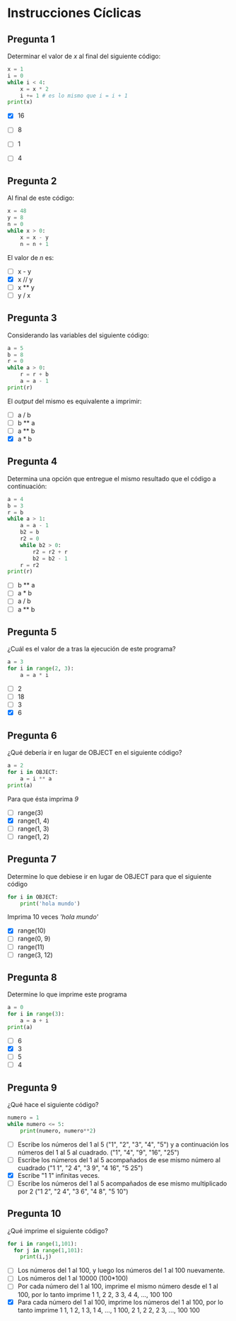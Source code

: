 # Instrucciones Cíclicas

## Pregunta 1

Determinar el valor de _x_ al final del siguiente código:

```python
x = 1
i = 0
while i < 4:
    x = x * 2
    i += 1 # es lo mismo que i = i + 1
print(x)
```

- [X] 16
- [ ] 8
- [ ] 1
- [ ] 4


## Pregunta 2

Al final de este código:

```python
x = 48
y = 8
n = 0
while x > 0:
    x = x - y
    n = n + 1
```

El valor de _n_ es:

- [ ] x - y
- [X] x // y
- [ ] x ** y
- [ ] y / x

## Pregunta 3

Considerando las variables del siguiente código:

```python
a = 5
b = 8
r = 0
while a > 0:
    r = r + b
    a = a - 1
print(r) 
```

El _output_ del mismo es equivalente a imprimir:

- [ ] a / b
- [ ] b ** a
- [ ] a ** b
- [X] a * b

## Pregunta 4

Determina una opción que entregue el mismo resultado que el código a continuación:

```python
a = 4
b = 3
r = b
while a > 1:
    a = a - 1
    b2 = b
    r2 = 0
    while b2 > 0:
        r2 = r2 + r
        b2 = b2 - 1
    r = r2
print(r)
```

- [ ] b ** a
- [ ] a * b
- [ ] a / b
- [ ] a ** b

## Pregunta 5

¿Cuál es el valor de a tras la ejecución de este programa?

```python
a = 3
for i in range(2, 3):
    a = a * i
```

- [ ] 2
- [ ] 18
- [ ] 3
- [X] 6

## Pregunta 6

¿Qué debería ir en lugar de OBJECT en el siguiente código?

```python
a = 2
for i in OBJECT:
    a = i ** a
print(a)
```

Para que ésta imprima _9_

- [ ] range(3)
- [X] range(1, 4)
- [ ] range(1, 3)
- [ ] range(1, 2)

## Pregunta 7

Determine lo que debiese ir en lugar de OBJECT para que el siguiente código

```python
for i in OBJECT:
    print('hola mundo')
```

Imprima 10 veces _'hola mundo'_

- [X] range(10)
- [ ] range(0, 9)
- [ ] range(11)
- [ ] range(3, 12)

## Pregunta 8

Determine lo que imprime este programa

```python
a = 0
for i in range(3):
    a = a + i
print(a)
```

- [ ] 6
- [X] 3
- [ ] 5
- [ ] 4

## Pregunta 9

¿Qué hace el siguiente código?

```python
numero = 1
while numero <= 5:
    print(numero, numero**2)
```

- [ ] Escribe los números del 1 al 5 ("1", "2", "3", "4", "5") y a continuación los números del 1 al 5 al cuadrado. ("1", "4", "9", "16", "25")
- [ ] Escribe los números del 1 al 5 acompañados de ese mismo número al cuadrado ("1 1", "2 4", "3 9", "4 16", "5 25")
- [X] Escribe "1 1" infinitas veces.
- [ ] Escribe los números del 1 al 5 acompañados de ese mismo multiplicado por 2 ("1 2", "2 4", "3 6", "4  8", "5 10")

## Pregunta 10

¿Qué imprime el siguiente código?

```python
for i in range(1,101):
  for j in range(1,101):
    print(i,j)
```

- [ ] Los números del 1 al 100, y luego los números del 1 al 100 nuevamente.
- [ ] Los números del 1 al 10000 (100*100)
- [ ] Por cada número del 1 al 100, imprime el mismo número desde el 1 al 100, por lo tanto imprime 1 1, 2 2, 3 3, 4 4, ..., 100 100
- [X] Para cada número del 1 al 100, imprime los números del 1 al 100, por lo tanto imprime 1 1, 1 2, 1 3, 1 4, ..., 1 100, 2 1, 2 2, 2 3, ..., 100 100
